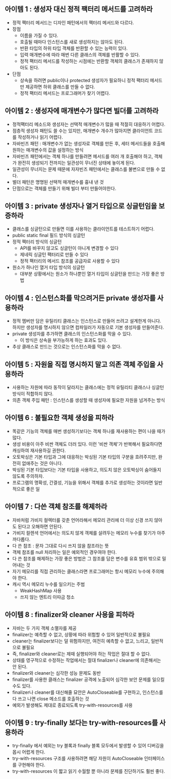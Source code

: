 ## 아이템 1 : 생성자 대신 정적 팩터리 메서드를 고려하라
- 정적 팩터리 메서드는 디자인 패턴에서의 팩터리 메서드와 다르다.
- 장점
	- 이름을 가질 수 있다.
	- 호출될 때마다 인스턴스를 새로 생성하지는 않아도 된다.
	- 반환 타입의 하위 타입 객체를 반환할 수 있는 능력이 있다.
	- 입력 매개변수에 따라 매번 다른 클래스의 객체를 반활할 수 있다.
	- 정적 팩터리 메서드를 작성하는 시점에는 반환할 객체의 클래스가 존재하지 않아도 된다.
- 단점
	- 상속을 하려면 public이나 protected 생성자가 필요하니 정적 팩터리 메서드만 제공하면 하위 클래스를 만들 수 없다.
	- 정적 팩터리 메서드는 프로그래머가 찾기 어렵다.

## 아이템 2 : 생성자에 매개변수가 많다면 빌더를 고려하라
- 정적팩터리 메소드와 생성자는 선택적 매개변수가 많을 때 적절히 대응하기 어렵다.
- 점층적 생성자 패턴도 쓸 수는 있지만, 매개변수 개수가 많아지면 클라이언트 코드를 작성하거나 읽기 어렵다.
- 자바빈즈 패턴 : 매개변수가 없는 생성자로 객체를 만든 후, 세터 메서드들을 호출해 원하는 매개변수의 값을 설정하는 방식
- 자바빈즈 패턴에서는 객체 하나를 만들려면 메서드를 여러 개 호출해야 하고, 객체가 완전히 생성되기 전까지는 일관성이 무너진 상태에 놓이게 된다.
- 일관성이 무너지는 문제 때문에 자자빈즈 패턴에서는 클래스를 불변으로 만들 수 없다.
- 벌더 패턴은 명명된 선택적 매개변수를 흉내 낸 것
- 단점으로는 객체를 만들기 위해 빌더 부터 만들어야한다.

## 아이템 3 : private 생성자나 열거 타입으로 싱글턴임을 보증하라
- 클래스를 싱글턴으로 만들면 이를 사용하는 클라이언트를 테스트하기 어렵다.
- public static final 필드 방식의 싱글턴
- 정적 팩터리 방식의 싱글턴
	- API를 바꾸지 않고도 싱글턴이 아니게 변경할 수 있다
	- 제네릭 싱글턴 팩터리로 만들 수 있다
	- 정적 팩터리의 메서드 참조를 공급자로 사용할 수 있다
- 원소가 하나인 열거 타입 방식의 싱글턴
	- 대부분 상황에서는 원소가 하나뿐인 열거 타입이 싱글턴을 만드는 가장 좋은 방법

## 아이템 4 : 인스턴스화를 막으려거든 private 생성자를 사용하라
- 정적 멤버만 담은 유틸리티 클래스는 인스턴스로 만들어 쓰려고 설계한게 아니다. 하지만 생성자를 명시하지 않으면 컴파일러가 자동으로 기본 생성자를 만들어준다.
- private 생성자를 추가하면 클래스의 인스턴스화를 막을 수 있다.
	- 이 방식은 상속을 부가능하게 하는 효과도 있다.
- 추상 클래스로 만드는 것으로는 인스턴스화를 막을 수 없다.

## 아이템 5 : 자원을 직접 명시하지 말고 의존 객체 주입을 사용하라
- 사용하는 자원에 따라 동작이 달라지는 클래스에는 정적 유틸리티 클래스나 싱글턴 방식이 적합하지 않다.
- 의존 객체 주입 패턴 : 인스턴스를 생성할 때 생성자에 필요한 자원을 넘겨주는 방식

## 아이템 6 : 불필요한 객체 생성을 피하라
- 똑같은 기능의 객체를 매번 생성하기보다는 객체 하나를 재사용하는 편이 나을 때가 많다.
- 생성 비용이 아주 비싼 객체도 더러 있다. 이런 '비싼 객체'가 반복해서 필요하다면 캐싱하여 재사용하길 권한다.
- 오토박싱은 기본 타입과 그에 대응하는 박싱된 기본 타입의 구분을 흐려주지만, 완전히 없애주는 것은 아니다.
- 박싱된 기본 타입보다는 기본 타입을 사용하고, 의도치 않은 오토박싱이 숨어들지 않도록 주의하자.
- 프로그램의 명확성, 간결성, 기능을 위해서 객체를 추가로 생성하는 것이라면 일반적으로 좋은 일

## 아이템 7 : 다쓴 객체 참조를 해제하라
- 자바처럼 가비지 컬렉터를 갖춘 언어라해서 메모리 관리에 더 이상 신경 쓰지 않아도 된다고 오해하면 안된다.
- 가비지 컬렌셕 언어에서는 의도치 않게 객체를 살려두는 메모리 누수를 찾기가 아주 까다롭다.
- 다 쓴 참조 : 문자 그대로 다시 쓰지 않을 참조라는 뜻
- 객체 참조를 null 처리하는 일은 예외적인 경우여야 한다.
- 다 쓴 참조를 해제하는 가장 좋은 방법은 그 참조를 담은 변수를 유효 범위 밖으로 밀어내는 것
- 자기 메모리를 직접 관리하는 클래스라면 프로그래머는 항시 메모리 누수에 주의해야 한다.
- 캐시 역시 메모리 누수를 일으키는 주범
	- WeakHashMap 사용
	- 쓰지 않는 엔트리 이따금 청소

## 아이템 8 : finalizer와 cleaner 사용을 피하라
- 자바는 두 가지 객체 소멸자를 제공
- finalizer는 예측할 수 없고, 상황에 따라 위험할 수 있어 일반적으로 불필요
- cleaner는 finalizer보다는 덜 위험하지만, 여전히 예측할 수 없고, 느리고, 일반적으로 불필요
- 즉, finalizer와 cleaner로는 제때 실행되어야 하는 작업은 절대 할 수 없다.
- 상태를 영구적으로 수정하는 작업에서는 절대 finalizer나 cleaner에 의존해서는 안 된다.
- finalizer와 cleaner는 심각한 성능 문제도 동반
- finalizer를 사용한 클래스는 finalizer 공격에 노출되어 심각한 보안 문제를 일으킬 수도 있다.
- finalizer나 cleaner를 대신해줄 묘안은 AutoCloseable를 구현하고, 인스턴스를 다 쓰고 나면 close 메소드를 호출하는 것
- 예외가 발생해도 제대로 종료되도록 try-with-resources를 사용

## 아이템 9 : try-finally 보다는 try-with-resources를 사용하라
- try-finally 에서 예외는 try 블록과 finally 블록 모두에서 발생할 수 있어 디버깅을 몹시 어렵게 한다.
- try-with-resources 구조를 사용하려면 해당 자원이 AutoCloseable 인터페이스를 구현해야 한다.
- try-with-resources 이 짧고 읽기 수월할 뿐 아니라 문제를 진단하기도 훨씬 좋다.
